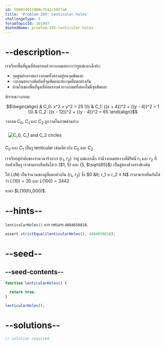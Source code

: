 ```yaml
---
id: 5900f4931000cf542c50ffa6
title: 'Problem 295: Lenticular holes'
challengeType: 5
forumTopicId: 301947
dashedName: problem-295-lenticular-holes
---
```


# --description--

เราเรียกพื้นที่นูนที่ล้อมรอบด้วยวงกลมสองวงว่ารูแม่และเด็กถ้า:

- จุดศูนย์กลางของวงกลมทั้งสองอยู่บนจุดขัดแตะ
- วงกลมสองวงตัดกันที่จุดขัดแตะสองจุดที่แตกต่างกัน
- ด้านในของพื้นที่นูนที่ล้อมรอบด้วยวงกลมทั้งสองไม่มีจุดขัดแตะ

พิจารณาวงกลม:

$$\begin{align}
  & C_0: x^2 + y^2 = 25 \\\\
  & C_1: {(x + 4)}^2 + {(y - 4)}^2 = 1 \\\\
  & C_2: {(x - 12)}^2 + {(y - 4)}^2 = 65
\end{align}$$

วงกลม $C_0$, $C_1$ และ $C_2$ ถูกวาดในภาพด้านล่าง

<img class="img-responsive center-block" alt="C_0, C_1 and C_2 circles" src="https://cdn.freecodecamp.org/curriculum/project-euler/lenticular-holes.gif" style="background-color: white; padding: 10px;">

$C_0$ และ $C_1$ เป็นรู lenticular เช่นเดียวกับ $C_0$ และ $C_2$

เราเรียกคู่ลำดับของจำนวนจริงบวก ($r_1$, $r_2$) ว่าคู่ แม่และเด็ก ถ้ามีวงกลมสองวงที่มีรัศมี $r_1$ และ $r_2$ ที่ก่อตัวเป็นรู เราสามารถยืนยันได้ว่า ($$1$, $5$) และ ($5$, $\sqrt{65}$) เป็นคู่ของตัวอย่างข้างต้น

ให้ $L(N)$ เป็นจำนวนของคู่ที่แตกต่างกัน ($r_1$, $r_2$) ซึ่ง $0 &lt; r_1 ≤ r_2 ≤ N$ เราสามารถยืนยันได้ว่า $L(10) = 30$ และ $L(100) = 3442$

หาค่า $L(100\\,000)$.

# --hints--

`lenticularHoles()` ควร return `4884650818`.

```js
assert.strictEqual(lenticularHoles(), 4884650818);
```

# --seed--

## --seed-contents--

```js
function lenticularHoles() {

  return true;
}

lenticularHoles();
```

# --solutions--

```js
// solution required
```
